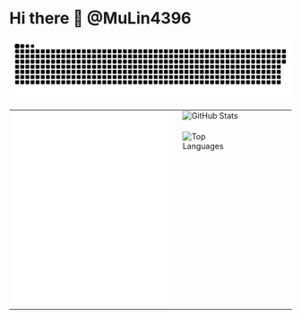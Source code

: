# Hi there 👋 @MuLin4396

[//]: # (![]&#40;https://github.com/MuLin4396/MuLin4396/blob/main/Asset/A_FuNingNa.png&#41;)

![](https://github.com/MuLin4396/MuLin4396/blob/snake-output/github-contribution-grid-snake.svg)

[//]: # (![]&#40;https://github-readme-stats.vercel.app/api?username=MuLin4396&count_private=true&show_icons=true?theme=transparent&#41;)

[//]: # ()

[//]: # (![]&#40;https://github-readme-stats.vercel.app/api/top-langs/?username=MuLin4396&#41;)

[//]: # ()

[//]: # (![]&#40;https://github.com/MuLin4396/NCM-Card/blob/master/card.svg&#41;)

<table style="width: 100%; border-collapse: collapse;">
  <tr>
    <td style="width: 60%; vertical-align: top;">
      <img src="https://github.com/MuLin4396/NCM-Card/blob/master/card.svg" alt="NCM Card" style="width: 100%; height: auto;">
    </td>
    <td style="width: 40%; vertical-align: top;">
      <div style="display: flex; flex-direction: column; justify-content: space-between">
        <img src="https://github-readme-stats.vercel.app/api?username=MuLin4396&count_private=true&show_icons=true&theme=transparent" alt="GitHub Stats" style="width: 80%; height: auto; margin-bottom: 20px;">
        <img src="https://github-readme-stats.vercel.app/api/top-langs/?username=MuLin4396" alt="Top Languages" style="width: 60%; height: auto;">
      </div>
    </td>
  </tr>
</table>